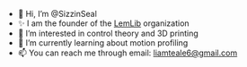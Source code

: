 - 👋 Hi, I’m @SizzinSeal
- :sparkles: I am the founder of the [LemLib](https://github.com/LemLib) organization
- 👀 I’m interested in control theory and 3D printing
- 🌱 I’m currently learning about motion profiling
- 📫 You can reach me through email: liamteale6@gmail.com
